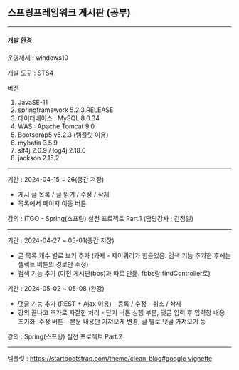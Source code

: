 ## 스프링프레임워크 게시판 (공부)
---
#### 개발 환경
운영체제 : windows10

개발 도구 : STS4

버전
1. JavaSE-11
2. springframework 5.2.3.RELEASE
3. 데이터베이스 : MySQL 8.0.34
4. WAS : Apache Tomcat 9.0
5. Bootsorap5 v5.2.3 (템플릿 이용)
6. mybatis 3.5.9
7. slf4j 2.0.9 / log4j 2.18.0
8. jackson 2.15.2
---
기간 : 2024-04-15 ~ 26(중간 저장)
* 게시 글 목록 / 글 읽기 / 수정 / 삭제
* 목록에서 페이지 이동 버튼

강의 :  ITGO - Spring(스프링) 실전 프로젝트 Part.1 (담당강사 : 김정일)

---
기간 : 2024-04-27 ~ 05-01(중간 저장)
* 글 목록 개수 별로 보기 추가 (과제 - 제이쿼리가 힘들었음. 검색 기능 추가한 후에는 셀렉트 버튼의 경로만 수정)
* 검색 기능 추가 (이전 게시판(bbs)과 따로 만듦. fbbs랑 findController로)

기간 : 2024-05-02 ~ 05-08 (완강)
* 댓글 기능 추가 (REST + Ajax 이용) - 등록 / 수정 - 취소 / 삭제
* 강의 끝나고 추가로 자잘한 처리 - 닫기 버튼 실행 부분, 댓글 입력 후 입력창 내용 초기화, 수정 버튼 - 본문 내용만 가져오게 변경, 글 별로 댓글 가져오기 등

강의 :  Spring(스프링) 실전 프로젝트 Part.2

---

템플릿 : https://startbootstrap.com/theme/clean-blog#google_vignette
